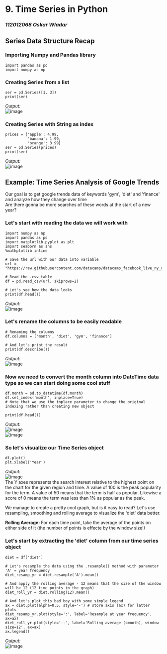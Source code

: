 # 9. Time Series in Python
### *112012068 Oskar Wladar*

## Series Data Structure Recap
### Importing Numpy and Pandas library
	import pandas as pd
	import numpy as np
### Creating Series from a list
	ser = pd.Series([1, 3])
	print(ser) 
*Output:*  
![image](https://github.com/TheGingeros/presentations/assets/81049688/261c5df5-9396-4303-a555-da94786ae626)

### Creating Series with String as index
    prices = {'apple': 4.99,
              'banana': 1.99,
              'orange': 3.99}
    ser = pd.Series(prices)
    print(ser)
*Output:*  
![image](https://github.com/TheGingeros/presentations/assets/81049688/980d0f28-0b58-4379-8e67-466d5cac4434)

## Example: Time Series Analysis of Google Trends  
Our goal is to get google trends data of keywords 'gym', 'diet' and 'finance' and analyze how they change over time  
Are there gonna be more searches of these words at the start of a new year?

### Let's start with reading the data we will work with
	import numpy as np
	import pandas as pd
	import matplotlib.pyplot as plt
	import seaborn as sns
 	%mathplotlib inline

  	# Save the url with our data into variable
  	url = "https://raw.githubusercontent.com/datacamp/datacamp_facebook_live_ny_resolution/master/datasets/multiTimeline.csv"

   	# Read the .csv table
    df = pd.read_csv(url, skiprows=2)

 	# Let's see how the data looks
  	print(df.head())
*Output:*  
![image](https://github.com/TheGingeros/presentations/assets/81049688/9e187f5f-5bfd-4e24-bb64-58b71dbd408a)

### Let's rename the columns to be easily readable
	# Renaming the columns
 	df.columns = ['month', 'diet', 'gym', 'finance']

  	# And let's print the result
   	print(df.describe())
*Output:*  
![image](https://github.com/TheGingeros/presentations/assets/81049688/14b4103e-ca4e-4fb1-9c86-733b856d7929)

### Now we need to convert the month column into DateTime data type so we can start doing some cool stuff
	df.month = pd.to_datetime(df.month)
 	df.set_index('month', inplace=True)
  	# Note that we use the inplace parameter to change the original indexing rather than creating new object

 	print(df.head())
*Output:*  
![image](https://github.com/TheGingeros/presentations/assets/81049688/195a6a99-e6c1-463f-9ad2-0cb8efcc7063)  
![image](https://github.com/TheGingeros/presentations/assets/81049688/d8d362a8-34f7-45a9-94f3-2ee424ebc2b1)

### So let's visualize our Time Series object
	df.plot()
	plt.xlabel('Year')
*Output:*  
![image](https://github.com/TheGingeros/presentations/assets/81049688/5dbc392e-c1b7-4399-8eb4-bcddda14d3a5)  
The Y axes represents the search interest relative to the highest point on the chart for the given region
and time. A value of 100 is the peak popularity for the term. A value of 50 means that the term
is half as popular. Likewise a score of 0 means the term was less than 1% as popular as the
peak.  

We manage to create a pretty cool graph, but is it easy to read? Let's use resampling, smoothing and rolling average to visualize the 'diet' data better.    

**Rolling Average:** For each time point, take the average of the points on either side of it (the number of points is effecte by the window size!)

### Let's start by extracting the 'diet' column from our time series object
	diet = df['diet']

 	# Let's resample the data using the .resample() method with parameter 'A' = year frequency
  	diet_resamp_yr = diet.resample('A').mean()

    # And apply the rolling average - 12 means that the size of the window will be 12 (12 time points in the graph)
	diet_roll_yr = diet.rolling(12).mean()

	# And let's plot this bad boy with some simple legend
 	ax = diet.plot(alpha=0.5, style='-') # store axis (ax) for latter plots
	diet_resamp_yr.plot(style=':', label='Resample at year frequency', ax=ax)
	diet_roll_yr.plot(style='--', label='Rolling average (smooth), window size=12', ax=ax)
	ax.legend()
*Output:*  
![image](https://github.com/TheGingeros/presentations/assets/81049688/e2ee52bf-3055-4c8d-931f-c775e844a436)

